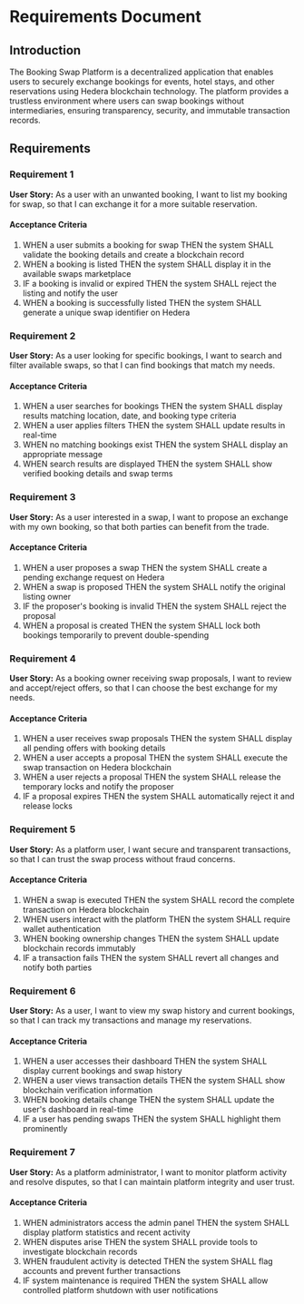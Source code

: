 # Requirements Document

## Introduction

The Booking Swap Platform is a decentralized application that enables users to securely exchange bookings for events, hotel stays, and other reservations using Hedera blockchain technology. The platform provides a trustless environment where users can swap bookings without intermediaries, ensuring transparency, security, and immutable transaction records.

## Requirements

### Requirement 1

**User Story:** As a user with an unwanted booking, I want to list my booking for swap, so that I can exchange it for a more suitable reservation.

#### Acceptance Criteria

1. WHEN a user submits a booking for swap THEN the system SHALL validate the booking details and create a blockchain record
2. WHEN a booking is listed THEN the system SHALL display it in the available swaps marketplace
3. IF a booking is invalid or expired THEN the system SHALL reject the listing and notify the user
4. WHEN a booking is successfully listed THEN the system SHALL generate a unique swap identifier on Hedera

### Requirement 2

**User Story:** As a user looking for specific bookings, I want to search and filter available swaps, so that I can find bookings that match my needs.

#### Acceptance Criteria

1. WHEN a user searches for bookings THEN the system SHALL display results matching location, date, and booking type criteria
2. WHEN a user applies filters THEN the system SHALL update results in real-time
3. WHEN no matching bookings exist THEN the system SHALL display an appropriate message
4. WHEN search results are displayed THEN the system SHALL show verified booking details and swap terms

### Requirement 3

**User Story:** As a user interested in a swap, I want to propose an exchange with my own booking, so that both parties can benefit from the trade.

#### Acceptance Criteria

1. WHEN a user proposes a swap THEN the system SHALL create a pending exchange request on Hedera
2. WHEN a swap is proposed THEN the system SHALL notify the original listing owner
3. IF the proposer's booking is invalid THEN the system SHALL reject the proposal
4. WHEN a proposal is created THEN the system SHALL lock both bookings temporarily to prevent double-spending

### Requirement 4

**User Story:** As a booking owner receiving swap proposals, I want to review and accept/reject offers, so that I can choose the best exchange for my needs.

#### Acceptance Criteria

1. WHEN a user receives swap proposals THEN the system SHALL display all pending offers with booking details
2. WHEN a user accepts a proposal THEN the system SHALL execute the swap transaction on Hedera blockchain
3. WHEN a user rejects a proposal THEN the system SHALL release the temporary locks and notify the proposer
4. IF a proposal expires THEN the system SHALL automatically reject it and release locks

### Requirement 5

**User Story:** As a platform user, I want secure and transparent transactions, so that I can trust the swap process without fraud concerns.

#### Acceptance Criteria

1. WHEN a swap is executed THEN the system SHALL record the complete transaction on Hedera blockchain
2. WHEN users interact with the platform THEN the system SHALL require wallet authentication
3. WHEN booking ownership changes THEN the system SHALL update blockchain records immutably
4. IF a transaction fails THEN the system SHALL revert all changes and notify both parties

### Requirement 6

**User Story:** As a user, I want to view my swap history and current bookings, so that I can track my transactions and manage my reservations.

#### Acceptance Criteria

1. WHEN a user accesses their dashboard THEN the system SHALL display current bookings and swap history
2. WHEN a user views transaction details THEN the system SHALL show blockchain verification information
3. WHEN booking details change THEN the system SHALL update the user's dashboard in real-time
4. IF a user has pending swaps THEN the system SHALL highlight them prominently

### Requirement 7

**User Story:** As a platform administrator, I want to monitor platform activity and resolve disputes, so that I can maintain platform integrity and user trust.

#### Acceptance Criteria

1. WHEN administrators access the admin panel THEN the system SHALL display platform statistics and recent activity
2. WHEN disputes arise THEN the system SHALL provide tools to investigate blockchain records
3. WHEN fraudulent activity is detected THEN the system SHALL flag accounts and prevent further transactions
4. IF system maintenance is required THEN the system SHALL allow controlled platform shutdown with user notifications

